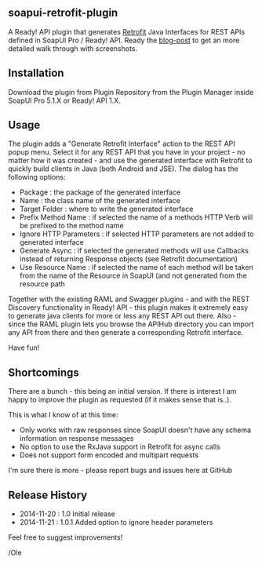 ## soapui-retrofit-plugin

A Ready! API plugin that generates [Retrofit](http://square.github.io/retrofit/) Java Interfaces for REST APIs defined 
in SoapUI Pro / Ready! API. Ready the [blog-post](http://olensmar.blogspot.com/2014/11/a-ready-api-soapui-pro-retrofit-plugin.html)
to get an more detailed walk through with screenshots.

## Installation

Download the plugin from Plugin Repository from the Plugin Manager inside SoapUI Pro 5.1.X or Ready! API 1.X.

## Usage

The plugin adds a "Generate Retrofit Interface" action to the REST API popup menu. Select it for any REST API that you have in
your project - no matter how it was created - and use the generated interface with Retrofit to quickly build clients in Java
(both Android and JSE). The dialog has the following options:

- Package : the package of the generated interface
- Name : the class name of the generated interface
- Target Folder : where to write the generated interface
- Prefix Method Name : if selected the name of a methods HTTP Verb will be prefixed to the method name
- Ignore HTTP Parameters : if selected HTTP parameters are not added to generated interface
- Generate Async : if selected the generated methods will use Callbacks instead of returning Response objects (see Retrofit
documentation)
- Use Resource Name : if selected the name of each method will be taken from the name of the Resource in SoapUI (and not
generated from the resource path

Together with the existing RAML and Swagger plugins - and with the REST Discovery functionality in Ready! API - this plugin makes it
extremely easy to generate java clients for more or less any REST API out there. Also - since the RAML plugin lets you browse the APIHub
directory you can import any API from there and then generate a corresponding Retrofit interface.

Have fun!

## Shortcomings

There are a bunch - this being an initial version. If there is interest I am happy to improve the plugin as requested (if
it makes sense that is..).

This is what I know of at this time:
- Only works with raw responses since SoapUI doesn't have any schema information on response messages
- No option to use the RxJava support in Retrofit for async calls
- Does not support form encoded and multipart requests

I'm sure there is more - please report bugs and issues here at GitHub

## Release History

- 2014-11-20 : 1.0 Initial release
- 2014-11-21 : 1.0.1 Added option to ignore header parameters

Feel free to suggest improvements!

/Ole